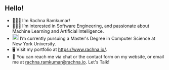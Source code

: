 ## Hello!
- 🙋🏻‍♀️ I’m Rachna Ramkumar!
- 👩🏻‍💻 I’m interested in Software Engineering, and passionate about Machine Learning and Artificial Intelligence.
- <img width="20" alt="Screen Shot 2021-05-09 at 12 16 32 AM" src="https://user-images.githubusercontent.com/73000514/117560453-d2cb8d80-b05b-11eb-8238-399b42d839ee.png"> I’m currently pursuing a Master's Degree in Computer Science at New York University.
- 🖥️ Visit my portfolio at https://www.rachna.io/.
- 📨 You can reach me via chat or the contact form on my website, or email me at rachna.ramkumar@rachna.io. Let's Talk!

<!---
rachna-ramkumar/rachna-ramkumar is a ✨ special ✨ repository because its `README.md` (this file) appears on your GitHub profile.
You can click the Preview link to take a look at your changes.
--->
